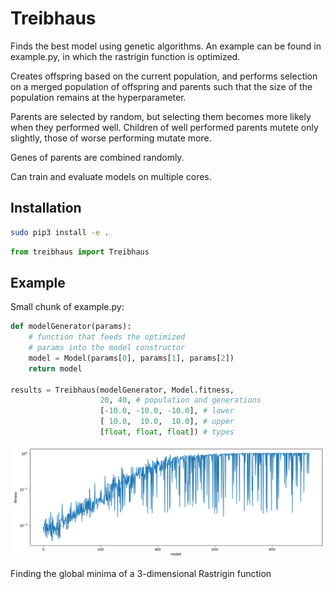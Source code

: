 # Treibhaus

Finds the best model using genetic algorithms. An example can be found
in example.py, in which the rastrigin function is optimized.

Creates offspring based on the current population, and performs
selection on a merged population of offspring and parents such that
the size of the population remains at the hyperparameter.

Parents are selected by random, but selecting them becomes more likely when
they performed well. Children of well performed parents mutete only slightly,
those of worse performing mutate more.

Genes of parents are combined randomly.

Can train and evaluate models on multiple cores.

## Installation

```bash
sudo pip3 install -e .
```

```python
from treibhaus import Treibhaus
```

## Example

Small chunk of example.py:

```python
def modelGenerator(params):
    # function that feeds the optimized
    # params into the model constructor
    model = Model(params[0], params[1], params[2])
    return model

results = Treibhaus(modelGenerator, Model.fitness,
                    20, 40, # population and generations
                    [-10.0, -10.0, -10.0], # lower
                    [ 10.0,  10.0,  10.0], # upper
                    [float, float, float]) # types
```

![Rastrigin fitness over time](./example.png)

Finding the global minima of a 3-dimensional Rastrigin function